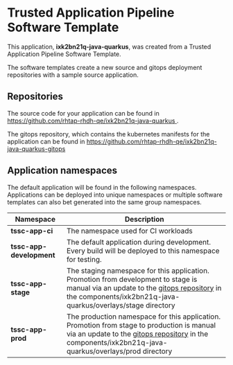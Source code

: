 # Trusted Application Pipeline Software Template

This application, **ixk2bn21q-java-quarkus**, was created from a Trusted Application Pipeline Software Template.

The software templates create a new source and gitops deployment repositories with a sample source application. 

## Repositories

The source code for your application can be found in [https://github.com/rhtap-rhdh-qe/ixk2bn21q-java-quarkus ](https://github.com/rhtap-rhdh-qe/ixk2bn21q-java-quarkus ).
 
The gitops repository, which contains the kubernetes manifests for the application can be found in 
[https://github.com/rhtap-rhdh-qe/ixk2bn21q-java-quarkus-gitops ](https://github.com/rhtap-rhdh-qe/ixk2bn21q-java-quarkus-gitops ) 

## Application namespaces 

The default application will be found in the following namespaces. Applications can be deployed into unique namespaces or multiple software templates can also bet generated into the same group namespaces.  

|  Namespace   |  Description   |  
| -------- | -------- |
| **tssc-app-ci** | The namespace used for CI workloads |
| **tssc-app-development** | The default application during development. Every build will be deployed to this namespace for testing. |
| **tssc-app-stage** | The staging namespace for this application. Promotion from development to stage is manual via an update to the [gitops repository](https://github.com/rhtap-rhdh-qe/ixk2bn21q-java-quarkus-gitops ) in the components/ixk2bn21q-java-quarkus/overlays/stage directory |
| **tssc-app-prod** | The production namespace for this application. Promotion from stage to production is manual via an update to the [gitops repository](https://github.com/rhtap-rhdh-qe/ixk2bn21q-java-quarkus-gitops ) in the components/ixk2bn21q-java-quarkus/overlays/prod directory |